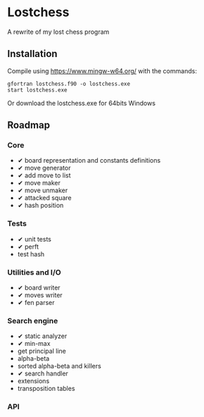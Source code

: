 # Lostchess
A rewrite of my lost chess program

## Installation
Compile using https://www.mingw-w64.org/ with the commands:
```
gfortran lostchess.f90 -o lostchess.exe
start lostchess.exe
```
Or download the lostchess.exe for 64bits Windows

## Roadmap
### Core
* ✔ board representation and constants definitions
* ✔ move generator
* ✔ add move to list
* ✔ move maker
* ✔ move unmaker
* ✔ attacked square
* ✔ hash position 
### Tests
* ✔ unit tests
* ✔ perft
* test hash
### Utilities and I/O
* ✔ board writer
* ✔ moves writer
* ✔ fen parser
### Search engine
* ✔ static analyzer
* ✔ min-max
* get principal line
* alpha-beta
* sorted alpha-beta and killers
* ✔ search handler
* extensions
* transposition tables
### API
